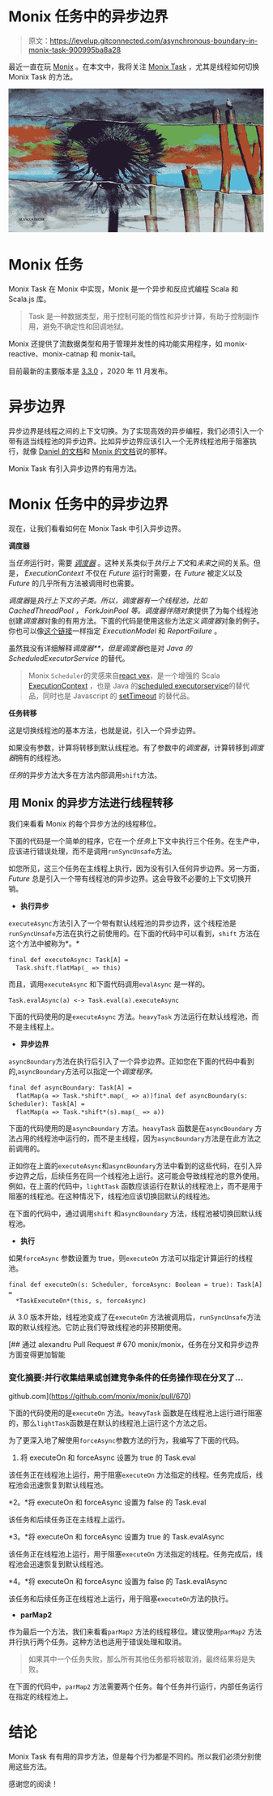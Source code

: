 # Monix 任务中的异步边界

> 原文：<https://levelup.gitconnected.com/asynchronous-boundary-in-monix-task-900995ba8a28>

最近一直在玩 [Monix](https://monix.io/) 。在本文中，我将关注 [Monix Task](https://monix.io/docs/current/eval/task.html) ，尤其是线程如何切换 Monix Task 的方法。

![](img/cd7c200539cb69302f27ca5a96833404.png)

# Monix 任务

Monix Task 在 Monix 中实现，Monix 是一个异步和反应式编程 Scala 和 Scala.js 库。

> Task 是一种数据类型，用于控制可能的惰性和异步计算，有助于控制副作用，避免不确定性和回调地狱。

Monix 还提供了流数据类型和用于管理并发性的纯功能实用程序，如 monix-reactive、monix-catnap 和 monix-tail。

目前最新的主要版本是 [3.3.0](https://monix.io/blog/2020/11/07/monix-v3.3.0.html) ，2020 年 11 月发布。

# 异步边界

异步边界是线程之间的上下文切换。为了实现高效的异步编程，我们必须引入一个带有适当线程池的异步边界。比如异步边界应该引入一个无界线程池用于阻塞执行，就像 [Daniel 的文档](https://gist.github.com/djspiewak/46b543800958cf61af6efa8e072bfd5c)和 [Monix 的文档](https://monix.io/docs/current/best-practices/blocking.html)说的那样。

Monix Task 有引入异步边界的有用方法。

# Monix 任务中的异步边界

现在，让我们看看如何在 Monix Task 中引入异步边界。

**调度器**

当*任务*运行时，需要 [*调度器*](https://monix.io/docs/current/execution/scheduler.html) 。这种关系类似于*执行上下文*和*未来*之间的关系。但是， *ExecutionContext* 不仅在 *Future* 运行时需要，在 *Future* 被定义以及 *Future* 的几乎所有方法被调用时也需要。

*调度器*是*执行上下文的子类。*所以，*调度器*有一个线程池，比如 *CachedThreadPool* ， *ForkJoinPool* 等。调度器*伴随对象*提供了为每个线程池创建*调度器*对象的有用方法。下面的代码是使用这些方法定义*调度器*对象的例子。你也可以像[这个链接](https://monix.io/docs/current/execution/scheduler.html#builders-on-the-jvm)一样指定 *ExecutionModel* 和 *ReportFailure* 。

虽然我没有详细解释*调度器**，但是调度器*也是对 *Java 的 ScheduledExecutorService* 的替代。

> Monix `Scheduler`的灵感来自[react vex](http://reactivex.io/)，是一个增强的 Scala [ExecutionContext](https://monix.io/docs/current/execution/scheduler.html#scala.concurrent.ExecutionContext) ，也是 Java 的[scheduled executorservice](https://docs.oracle.com/javase/7/docs/api/java/util/concurrent/ScheduledExecutorService.html)的替代品，同时也是 Javascript 的 [setTimeout](https://developer.mozilla.org/en-US/docs/Web/API/WindowTimers/setTimeout) 的替代品。

**任务转移**

这是切换线程池的基本方法，也就是说，引入一个异步边界。

如果没有参数，计算将转移到默认线程池。有了参数中的*调度器*，计算转移到*调度器*拥有的线程池。

*任务*的异步方法大多在方法内部调用`shift`方法。

## 用 Monix 的异步方法进行线程转移

我们来看看 Monix 的每个异步方法的线程移位。

下面的代码是一个简单的程序，它在一个*任务*上下文中执行三个任务。在生产中，应该进行错误处理，而不是调用`runSyncUnsafe`方法。

如您所见，这三个任务在主线程上执行，因为没有引入任何异步边界。另一方面， *Future* 总是引入一个带有线程池的异步边界。这会导致不必要的上下文切换开销。

*   **执行异步**

`executeAsync`方法引入了一个带有默认线程池的异步边界，这个线程池是`runSyncUnsafe`方法在执行之前使用的。在下面的代码中可以看到，`shift` 方法在这个方法中被称为*。*

```
final def executeAsync: Task[A] =
  Task.shift.flatMap(_ => this)
```

而且，调用`executeAsync` 和下面代码调用`evalAsync` 是一样的。

```
Task.evalAsync(a) <-> Task.eval(a).executeAsync
```

下面的代码使用的是`executeAsync` 方法。`heavyTask` 方法运行在默认线程池，而不是主线程上。

*   **异步边界**

`asyncBoundary`方法在执行后引入了一个异步边界。正如您在下面的代码中看到的,`asyncBoundary`方法可以指定一个*调度程序。*

```
final def asyncBoundary: Task[A] =
  flatMap(a => Task.*shift*.map(_ => a))final def asyncBoundary(s: Scheduler): Task[A] =
  flatMap(a => Task.*shift*(s).map(_ => a))
```

下面的代码使用的是`asyncBoundary` 方法。`heavyTask` 函数是在`asyncBoundary` 方法占用的线程池中运行的，而不是主线程，因为`asyncBoundary`方法是在此方法之前调用的。

正如你在上面的`executeAsync`和`asyncBoundary`方法中看到的这些代码，在引入异步边界之后，后续任务在同一个线程池上运行。这可能会导致线程池的意外使用。例如，在上面的代码中，`lightTask` 函数应该运行在默认的线程池上，而不是用于阻塞的线程池。在这种情况下，线程池应该切换回默认的线程池。

在下面的代码中，通过调用`shift` 和`asyncBoundary` 方法，线程池被切换回默认线程池。

*   **执行**

如果`forceAsync` 参数设置为 true，则`executeOn` 方法可以指定计算运行的线程池。

```
final def executeOn(s: Scheduler, forceAsync: Boolean = true): Task[A] =
  *TaskExecuteOn*(this, s, forceAsync)
```

从 3.0 版本开始，线程池变成了在`executeOn` 方法被调用后，`runSyncUnsafe`方法取的默认线程池。它防止我们导致线程池的非预期使用。

[](https://github.com/monix/monix/pull/670) [## 通过 alexandru Pull Request # 670 monix/monix，任务在分叉和异步边界方面变得更加智能

### 变化摘要:并行收集结果或创建竞争条件的任务操作现在分叉了…

github.com](https://github.com/monix/monix/pull/670) 

下面的代码使用的是`executeOn` 方法。`heavyTask` 函数是在线程池上运行进行阻塞的，那么`lightTask`函数是在默认的线程池上运行这个方法之后。

为了更深入地了解使用`forceAsync`参数方法的行为，我编写了下面的代码。

1.  将 executeOn 和 forceAsync 设置为 true 的 Task.eval

该任务正在线程池上运行，用于阻塞`executeOn` 方法指定的线程。任务完成后，线程池会迅速恢复到默认线程池。

*2。*将 executeOn 和 forceAsync 设置为 false 的 Task.eval

该任务和后续任务正在主线程上运行。

*3。*将 executeOn 和 forceAsync 设置为 true 的 Task.evalAsync

该任务正在线程池上运行，用于阻塞`executeOn` 方法指定的线程。任务完成后，线程池会迅速恢复到默认线程池。

*4。*将 executeOn 和 forceAsync 设置为 false 的 Task.evalAsync

该任务和后续任务正在线程池上运行，用于阻塞`executeOn`方法的执行。

*   **parMap2**

作为最后一个方法，我们来看看`parMap2` 方法的线程移位。建议使用`parMap2` 方法并行执行两个任务。这种方法也适用于错误处理和取消。

> 如果其中一个任务失败，那么所有其他任务都将被取消，最终结果将是失败。

在下面的代码中，`parMap2` 方法需要两个任务。每个任务并行运行，内部任务运行在指定的线程池上。

# 结论

Monix Task 有有用的异步方法，但是每个行为都是不同的。所以我们必须分别使用这些方法。

感谢您的阅读！